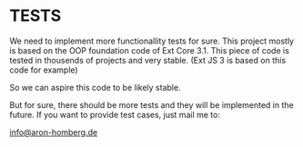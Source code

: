 TESTS
=====


We need to implement more functionallity tests for sure.
This project mostly is based on the OOP foundation code of Ext Core 3.1.
This piece of code is tested in thousends of projects and very stable.
(Ext JS 3 is based on this code for example)

So we can aspire this code to be likely stable.

But for sure, there should be more tests and they will be implemented in
the future. If you want to provide test cases, just mail me to:

info@aron-homberg.de